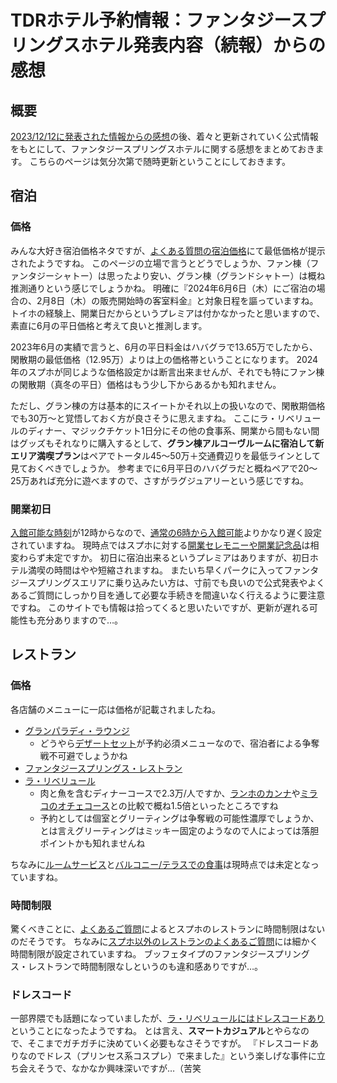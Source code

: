 # TDRホテル予約情報：ファンタジースプリングスホテル発表内容（続報）からの感想

## 概要

[2023/12/12に発表された情報からの感想](./fsh_1st_guide.md)の後、着々と更新されていく公式情報をもとにして、ファンタジースプリングスホテルに関する感想をまとめておきます。
こちらのページは気分次第で随時更新ということにしておきます。


## 宿泊

### 価格

みんな大好き宿泊価格ネタですが、[よくある質問の宿泊価格](https://faq.tokyodisneyresort.jp/tdr/faq_detail.html?id=24609)にて最低価格が提示されたようですね。
このページの立場で言うとどうでしょうか、ファン棟（ファンタジーシャトー）は思ったより安い、グラン棟（グランドシャトー）は概ね推測通りという感じでしょうかね。
明確に『2024年6月6日（木）にご宿泊の場合の、2月8日（木）の販売開始時の客室料金』と対象日程を謳っていますね。
トイホの経験上、開業日だからというプレミアは付かなかったと思いますので、素直に6月の平日価格と考えて良いと推測します。

2023年6月の実績で言うと、6月の平日料金はハバグラで13.65万でしたから、閑散期の最低価格（12.95万）よりは上の価格帯ということになります。
2024年のスプホが同じような価格設定かは断言出来ませんが、それでも特にファン棟の閑散期（真冬の平日）価格はもう少し下からあるかも知れません。

ただし、グラン棟の方は基本的にスイートかそれ以上の扱いなので、閑散期価格でも30万～と覚悟しておく方が良さそうに思えますね。
ここにラ・リベリュールのディナー、マジックチケット1日分にその他の食事系、開業から間もない間はグッズもそれなりに購入するとして、**グラン棟アルコーヴルームに宿泊して新エリア満喫プラン**はペアでトータル45～50万＋交通費辺りを最低ラインとして見ておくべきでしょうか。
参考までに6月平日のハバグラだと概ねペアで20～25万あれば充分に遊べますので、さすがラグジュアリーという感じですね。

### 開業初日

[入館可能な時刻](https://faq.tokyodisneyresort.jp/tdr/faq_detail.html?id=24652)が12時からなので、[通常の6時から入館可能](https://www.tokyodisneyresort.jp/hotel/topics/info/operation/fsh_operation.html)よりかなり遅く設定されていますね。
現時点ではスプホに対する[開業セレモニーや開業記念品](https://faq.tokyodisneyresort.jp/tdr/faq_detail.html?id=24653)は相変わらず未定ですか。
初日に宿泊出来るというプレミアはありますが、初日ホテル満喫の時間はやや短縮されますね。
またいち早くパークに入ってファンタジースプリングスエリアに乗り込みたい方は、寸前でも良いので公式発表やよくあるご質問にしっかり目を通して必要な手続きを間違いなく行えるように要注意ですね。
このサイトでも情報は拾ってくると思いたいですが、更新が遅れる可能性も充分ありますので…。

## レストラン

### 価格

各店舗のメニューに一応は価格が記載されましたね。

* [グランパラディ・ラウンジ](https://www.tokyodisneyresort.jp/hotel/fsh/fcu/restaurant/grand_menu.html)
    * どうやら[デザートセット](https://www.tokyodisneyresort.jp/hotel/food/1000002678/)が予約必須メニューなので、宿泊者による争奪戦不可避でしょうかね
* [ファンタジースプリングス・レストラン](https://www.tokyodisneyresort.jp/hotel/fsh/fcu/restaurant/fantasy_menu.html)
* [ラ・リベリュール](https://www.tokyodisneyresort.jp/hotel/fsh/gcu/restaurant/libellule.html)
    * 肉と魚を含むディナーコースで2.3万/人ですか、[ランホのカンナ](https://www.tokyodisneyresort.jp/hotel/tdh/restaurant/canna_menu.html)や[ミラコのオチェコース](https://www.tokyodisneyresort.jp/hotel/dhm/restaurant/oceano_menu_course.html)との比較で概ね1.5倍といったところですね
    * 予約としては個室とグリーティングは争奪戦の可能性濃厚でしょうか、とは言えグリーティングはミッキー固定のようなので人によっては落胆ポイントかも知れませんね

ちなみに[ルームサービス](https://faq.tokyodisneyresort.jp/tdr/faq_detail.html?id=24631)と[バルコニー/テラスでの食事](https://faq.tokyodisneyresort.jp/tdr/faq_detail.html?id=24619)は現時点では未定となっていますね。

### 時間制限

驚くべきことに、[よくあるご質問](https://faq.tokyodisneyresort.jp/tdr/faq_detail.html?id=24928)によるとスプホのレストランに時間制限はないのだそうです。
ちなみに[スプホ以外のレストランのよくあるご質問](https://faq.tokyodisneyresort.jp/tdr/faq_detail.html?id=14204)には細かく時間制限が設定されていますね。
ブッフェタイプのファンタジースプリングス・レストランで時間制限なしというのも違和感ありですが…。


### ドレスコード

一部界隈でも話題になっていましたが、[ラ・リベリュールにはドレスコードあり](https://faq.tokyodisneyresort.jp/tdr/faq_detail.html?id=24643)ということになったようですね。
とは言え、**スマートカジュアル**とやらなので、そこまでガチガチに決めていく必要もなさそうですが。
『ドレスコードありなのでドレス（プリンセス系コスプレ）で来ました』という楽しげな事件に立ち会えそうで、なかなか興味深いですが…（苦笑


